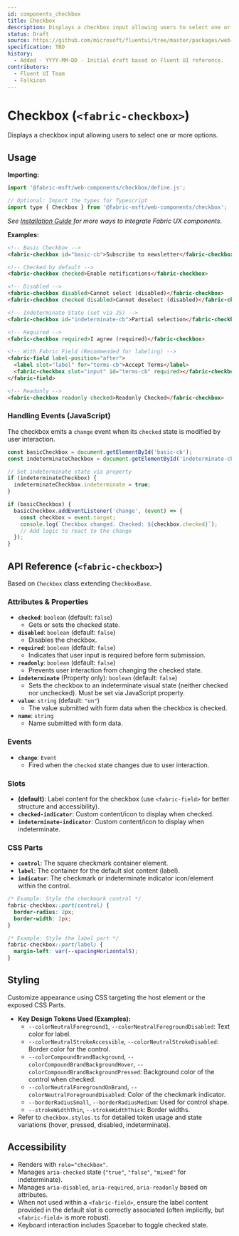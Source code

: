 ```yaml
---
id: components_checkbox
title: Checkbox
description: Displays a checkbox input allowing users to select one or more options.
status: Draft
source: https://github.com/microsoft/fluentui/tree/master/packages/web-components/src/checkbox
specification: TBD
history:
  - Added - YYYY-MM-DD - Initial draft based on Fluent UI reference.
contributors:
  - Fluent UI Team
  - Falkicon
---
```


# Checkbox (`<fabric-checkbox>`)

Displays a checkbox input allowing users to select one or more options.

## Usage

**Importing:**

```javascript
import '@fabric-msft/web-components/checkbox/define.js';

// Optional: Import the types for Typescript
import type { Checkbox } from '@fabric-msft/web-components/checkbox';
```

*See [Installation Guide](../../guides/installation.md) for more ways to integrate Fabric UX components.*

**Examples:**

```html
<!-- Basic Checkbox -->
<fabric-checkbox id="basic-cb">Subscribe to newsletter</fabric-checkbox>

<!-- Checked by default -->
<fabric-checkbox checked>Enable notifications</fabric-checkbox>

<!-- Disabled -->
<fabric-checkbox disabled>Cannot select (disabled)</fabric-checkbox>
<fabric-checkbox checked disabled>Cannot deselect (disabled)</fabric-checkbox>

<!-- Indeterminate State (set via JS) -->
<fabric-checkbox id="indeterminate-cb">Partial selection</fabric-checkbox>

<!-- Required -->
<fabric-checkbox required>I agree (required)</fabric-checkbox>

<!-- With Fabric Field (Recommended for labeling) -->
<fabric-field label-position="after">
  <label slot="label" for="terms-cb">Accept Terms</label>
  <fabric-checkbox slot="input" id="terms-cb" required></fabric-checkbox>
</fabric-field>

<!-- Readonly -->
<fabric-checkbox readonly checked>Readonly Checked</fabric-checkbox>
```

### Handling Events (JavaScript)

The checkbox emits a `change` event when its `checked` state is modified by user interaction.

```javascript
const basicCheckbox = document.getElementById('basic-cb');
const indeterminateCheckbox = document.getElementById('indeterminate-cb');

// Set indeterminate state via property
if (indeterminateCheckbox) {
  indeterminateCheckbox.indeterminate = true;
}

if (basicCheckbox) {
  basicCheckbox.addEventListener('change', (event) => {
    const checkbox = event.target;
    console.log(`Checkbox changed. Checked: ${checkbox.checked}`);
    // Add logic to react to the change
  });
}
```

## API Reference (`<fabric-checkbox>`)

Based on `Checkbox` class extending `CheckboxBase`.

### Attributes & Properties

*   **`checked`**: `boolean` (default: `false`)
    *   Gets or sets the checked state.
*   **`disabled`**: `boolean` (default: `false`)
    *   Disables the checkbox.
*   **`required`**: `boolean` (default: `false`)
    *   Indicates that user input is required before form submission.
*   **`readonly`**: `boolean` (default: `false`)
    *   Prevents user interaction from changing the checked state.
*   **`indeterminate`** (Property only): `boolean` (default: `false`)
    *   Sets the checkbox to an indeterminate visual state (neither checked nor unchecked). Must be set via JavaScript property.
*   **`value`**: `string` (default: `"on"`)
    *   The value submitted with form data when the checkbox is checked.
*   **`name`**: `string`
    *   Name submitted with form data.

### Events

*   **`change`**: `Event`
    *   Fired when the `checked` state changes due to user interaction.

### Slots

*   **(default)**: Label content for the checkbox (use `<fabric-field>` for better structure and accessibility).
*   **`checked-indicator`**: Custom content/icon to display when checked.
*   **`indeterminate-indicator`**: Custom content/icon to display when indeterminate.

### CSS Parts

*   **`control`**: The square checkmark container element.
*   **`label`**: The container for the default slot content (label).
*   **`indicator`**: The checkmark or indeterminate indicator icon/element within the control.

```css
/* Example: Style the checkmark control */
fabric-checkbox::part(control) {
  border-radius: 2px;
  border-width: 2px;
}

/* Example: Style the label part */
fabric-checkbox::part(label) {
  margin-left: var(--spacingHorizontalS);
}
```

## Styling

Customize appearance using CSS targeting the host element or the exposed CSS Parts.

*   **Key Design Tokens Used (Examples):**
    *   `--colorNeutralForeground1`, `--colorNeutralForegroundDisabled`: Text color for label.
    *   `--colorNeutralStrokeAccessible`, `--colorNeutralStrokeDisabled`: Border color for the control.
    *   `--colorCompoundBrandBackground`, `--colorCompoundBrandBackgroundHover`, `--colorCompoundBrandBackgroundPressed`: Background color of the control when checked.
    *   `--colorNeutralForegroundOnBrand`, `--colorNeutralForegroundDisabled`: Color of the checkmark indicator.
    *   `--borderRadiusSmall`, `--borderRadiusMedium`: Used for control shape.
    *   `--strokeWidthThin`, `--strokeWidthThick`: Border widths.
*   Refer to `checkbox.styles.ts` for detailed token usage and state variations (hover, pressed, disabled, indeterminate).

## Accessibility

*   Renders with `role="checkbox"`.
*   Manages `aria-checked` state (`"true"`, `"false"`, `"mixed"` for indeterminate).
*   Manages `aria-disabled`, `aria-required`, `aria-readonly` based on attributes.
*   When not used within a `<fabric-field>`, ensure the label content provided in the default slot is correctly associated (often implicitly, but `<fabric-field>` is more robust).
*   Keyboard interaction includes Spacebar to toggle checked state. 